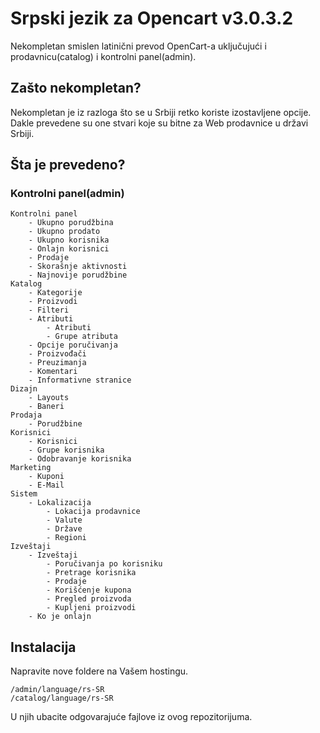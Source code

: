# Srpski jezik za Opencart v3.0.3.2

Nekompletan smislen latinični prevod OpenCart-a uključujući i prodavnicu(catalog) i kontrolni panel(admin).

## Zašto nekompletan?

Nekompletan je iz razloga što se u Srbiji retko koriste izostavljene opcije. Dakle prevedene su one stvari koje su bitne za Web prodavnice u državi Srbiji.

## Šta je prevedeno?

### Kontrolni panel(admin)

```
Kontrolni panel
    - Ukupno porudžbina
    - Ukupno prodato
    - Ukupno korisnika
    - Onlajn korisnici
    - Prodaje
    - Skorašnje aktivnosti
    - Najnovije porudžbine
Katalog
    - Kategorije
    - Proizvodi
    - Filteri
    - Atributi
        - Atributi
        - Grupe atributa
    - Opcije poručivanja
    - Proizvođači
    - Preuzimanja
    - Komentari
    - Informativne stranice
Dizajn
    - Layouts
    - Baneri
Prodaja
    - Porudžbine
Korisnici
    - Korisnici
    - Grupe korisnika
    - Odobravanje korisnika
Marketing
    - Kuponi
    - E-Mail
Sistem
    - Lokalizacija
        - Lokacija prodavnice
        - Valute
        - Države
        - Regioni
Izveštaji
    - Izveštaji
        - Poručivanja po korisniku
        - Pretrage korisnika
        - Prodaje
        - Korišćenje kupona
        - Pregled proizvoda
        - Kupljeni proizvodi
    - Ko je onlajn
```

## Instalacija

Napravite nove foldere na Vašem hostingu.

```
/admin/language/rs-SR
/catalog/language/rs-SR
```
U njih ubacite odgovarajuće fajlove iz ovog repozitorijuma.
